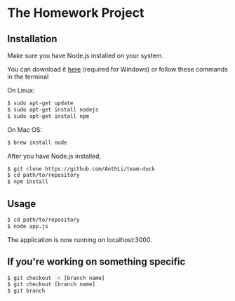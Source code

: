 # The Homework Project

## Installation
Make sure you have Node.js installed on your system.

You can download it [here](https://nodejs.org/en/download/)
(required for Windows) or follow these commands in the terminal

On Linux:
```bash
$ sudo apt-get update
$ sudo apt-get install nodejs
$ sudo apt-get install npm
```
On Mac OS:
```bash
$ brew install node
```

After you have Node.js installed,
```bash
$ git clone https://github.com/AnthLi/team-duck
$ cd path/to/repository
$ npm install
```

## Usage
```bash
$ cd path/to/repository
$ node app.js
```
The application is now running on localhost:3000.

## If you're working on something specific
```bash
$ git checkout -n [branch name]
$ git checkout [branch name]
$ git branch
```
